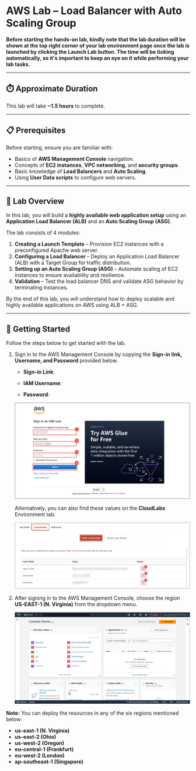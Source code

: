 # AWS Lab – Load Balancer with Auto Scaling Group

**Before starting the hands-on lab, kindly note that the lab duration will be shown at the top right corner of your lab environment page once the lab is launched by clicking the **Launch Lab** button. The time will be ticking automatically, so it's important to keep an eye on it while performing your lab tasks.**

---

## ⏱️ Approximate Duration
This lab will take **~1.5 hours** to complete.

---

## 📋 Prerequisites
Before starting, ensure you are familiar with:
- Basics of **AWS Management Console** navigation.
- Concepts of **EC2 instances**, **VPC networking**, and **security groups**.
- Basic knowledge of **Load Balancers** and **Auto Scaling**.
- Using **User Data scripts** to configure web servers.

---

## 🔎 Lab Overview
In this lab, you will build a **highly available web application setup** using an **Application Load Balancer (ALB)** and an **Auto Scaling Group (ASG)**.

The lab consists of 4 modules:

1. **Creating a Launch Template** – Provision EC2 instances with a preconfigured Apache web server.  
2. **Configuring a Load Balancer** – Deploy an Application Load Balancer (ALB) with a Target Group for traffic distribution.  
3. **Setting up an Auto Scaling Group (ASG)** – Automate scaling of EC2 instances to ensure availability and resilience.  
4. **Validation** – Test the load balancer DNS and validate ASG behavior by terminating instances.

By the end of this lab, you will understand how to deploy scalable and highly available applications on AWS using ALB + ASG.

---

## 🚀 Getting Started

Follow the steps below to get started with the lab.

1. Sign in to the AWS Management Console by copying the **Sign-in link, Username, and Password** provided below.

    * **Sign-in Link**: **<inject key="SignInUrl" enableCopy="true" />**

    * **IAM Username**: **<inject key="UserName" enableCopy="true" />**

    * **Password**: **<inject key="Password" enableCopy="true" />**

    ![](./media/login.png)

    Alternatively, you can also find these values on the **CloudLabs** Environment tab.

    ![](./media/signin.png)

2. After signing in to the AWS Management Console, choose the region **US-EAST-1 (N. Virginia)** from the dropdown menu.

    ![](./media/selectregion.png)

**Note:** You can deploy the resources in any of the six regions mentioned below:

*  **us-east-1 (N. Virginia)**
*  **us-east-2 (Ohio)**
*  **us-west-2 (Oregon)**
*  **eu-central-1 (Frankfurt)**
*  **eu-west-2 (London)**
*  **ap-southeast-1 (Singapore)**
